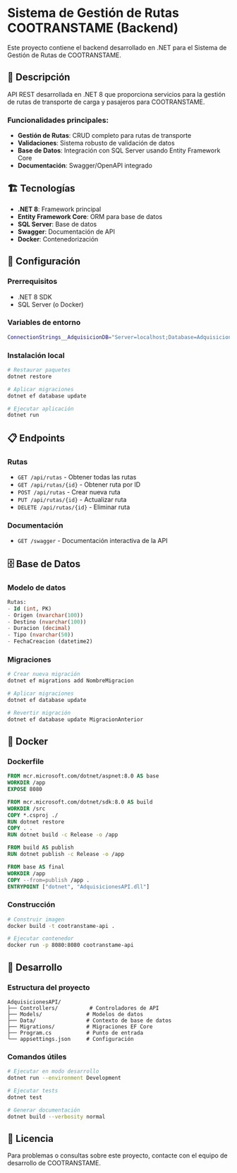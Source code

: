 # Sistema de Gestión de Rutas COOTRANSTAME (Backend)

Este proyecto contiene el backend desarrollado en .NET para el Sistema de Gestión de Rutas de COOTRANSTAME.

## 🚛 Descripción

API REST desarrollada en .NET 8 que proporciona servicios para la gestión de rutas de transporte de carga y pasajeros para COOTRANSTAME.

### Funcionalidades principales:
- **Gestión de Rutas**: CRUD completo para rutas de transporte
- **Validaciones**: Sistema robusto de validación de datos
- **Base de Datos**: Integración con SQL Server usando Entity Framework Core
- **Documentación**: Swagger/OpenAPI integrado

## 🏗️ Tecnologías

- **.NET 8**: Framework principal
- **Entity Framework Core**: ORM para base de datos
- **SQL Server**: Base de datos
- **Swagger**: Documentación de API
- **Docker**: Contenedorización

## 🚀 Configuración

### Prerrequisitos
- .NET 8 SDK
- SQL Server (o Docker)

### Variables de entorno
```bash
ConnectionStrings__AdquisicionDB="Server=localhost;Database=AdquisicionesDB;User Id=sa;Password=CootranstamePassword123!;TrustServerCertificate=true;"
```

### Instalación local
```bash
# Restaurar paquetes
dotnet restore

# Aplicar migraciones
dotnet ef database update

# Ejecutar aplicación
dotnet run
```

## 📋 Endpoints

### Rutas
- `GET /api/rutas` - Obtener todas las rutas
- `GET /api/rutas/{id}` - Obtener ruta por ID
- `POST /api/rutas` - Crear nueva ruta
- `PUT /api/rutas/{id}` - Actualizar ruta
- `DELETE /api/rutas/{id}` - Eliminar ruta

### Documentación
- `GET /swagger` - Documentación interactiva de la API

## 🗄️ Base de Datos

### Modelo de datos
```sql
Rutas:
- Id (int, PK)
- Origen (nvarchar(100))
- Destino (nvarchar(100))
- Duracion (decimal)
- Tipo (nvarchar(50))
- FechaCreacion (datetime2)
```

### Migraciones
```bash
# Crear nueva migración
dotnet ef migrations add NombreMigracion

# Aplicar migraciones
dotnet ef database update

# Revertir migración
dotnet ef database update MigracionAnterior
```

## 🐳 Docker

### Dockerfile
```dockerfile
FROM mcr.microsoft.com/dotnet/aspnet:8.0 AS base
WORKDIR /app
EXPOSE 8080

FROM mcr.microsoft.com/dotnet/sdk:8.0 AS build
WORKDIR /src
COPY *.csproj ./
RUN dotnet restore
COPY . .
RUN dotnet build -c Release -o /app

FROM build AS publish
RUN dotnet publish -c Release -o /app

FROM base AS final
WORKDIR /app
COPY --from=publish /app .
ENTRYPOINT ["dotnet", "AdquisicionesAPI.dll"]
```

### Construcción
```bash
# Construir imagen
docker build -t cootranstame-api .

# Ejecutar contenedor
docker run -p 8080:8080 cootranstame-api
```

## 🔧 Desarrollo

### Estructura del proyecto
```
AdquisicionesAPI/
├── Controllers/          # Controladores de API
├── Models/              # Modelos de datos
├── Data/                # Contexto de base de datos
├── Migrations/          # Migraciones EF Core
├── Program.cs           # Punto de entrada
└── appsettings.json     # Configuración
```

### Comandos útiles
```bash
# Ejecutar en modo desarrollo
dotnet run --environment Development

# Ejecutar tests
dotnet test

# Generar documentación
dotnet build --verbosity normal
```

## 📄 Licencia

Para problemas o consultas sobre este proyecto, contacte con el equipo de desarrollo de COOTRANSTAME.
